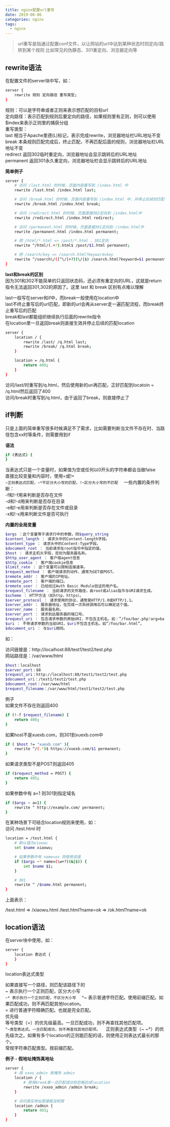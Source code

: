 ```yaml
---
title: nginx配置url重写
date: 2019-06-06
categories: nginx
tags:
  - nginx
---
```


> url重写是指通过配置conf文件，以让网站的url中达到某种状态时则定向/跳转到某个规则
> 比如常见的伪静态、301重定向、浏览器定向等

## rewrite语法
在配置文件的server块中写，如：

```sh
server {
    rewrite 规则 定向路径 重写类型;
}
```
<!--more-->
规则：可以是字符串或者正则来表示想匹配的目标url  
定向路径：表示匹配到规则后要定向的路径，如果规则里有正则，则可以使用$index来表示正则里的捕获分组  
重写类型：  
last 相当于Apache里德(L)标记，表示完成rewrite，浏览器地址栏URL地址不变  
break 本条规则匹配完成后，终止匹配，不再匹配后面的规则，浏览器地址栏URL地址不变  
redirect 返回302临时重定向，浏览器地址会显示跳转后的URL地址  
permanent 返回301永久重定向，浏览器地址栏会显示跳转后的URL地址  

**简单例子**  

```sh
server {
    # 访问 /last.html 的时候，页面内容重写到 /index.html 中
    rewrite /last.html /index.html last;

    # 访问 /break.html 的时候，页面内容重写到 /index.html 中，并停止后续的匹配
    rewrite /break.html /index.html break;

    # 访问 /redirect.html 的时候，页面直接302定向到 /index.html中
    rewrite /redirect.html /index.html redirect;

    # 访问 /permanent.html 的时候，页面直接301定向到 /index.html中
    rewrite /permanent.html /index.html permanent;

    # 把 /html/*.html => /post/*.html ，301定向
    rewrite ^/html/(.+?).html$ /post/$1.html permanent;

    # 把 /search/key => /search.html?keyword=key
    rewrite ^/search\/([^\/]+?)(\/|$) /search.html?keyword=$1 permanent;
}
```

**last和break的区别**  
因为301和302不能简单的只返回状态码，还必须有重定向的URL，这就是return指令无法返回301,302的原因了。这里 last 和 break 区别有点难以理解  

last一般写在server和if中，而break一般使用在location中  
last不终止重写后的url匹配，即新的url会再从server走一遍匹配流程，而break终止重写后的匹配  
break和last都能组织继续执行后面的rewrite指令  
在location里一旦返回break则直接生效并停止后续的匹配location  

```sh
server {
    location / {
        rewrite /last/ /q.html last;
        rewrite /break/ /q.html break;
    }

    location = /q.html {
        return 400;
    }
}
```

访问/last/时重写到/q.html，然后使用新的uri再匹配，正好匹配到locatoin = /q.html然后返回了400  
访问/break时重写到/q.html，由于返回了break，则直接停止了  

## if判断
只是上面的简单重写很多时候满足不了需求，比如需要判断当文件不存在时、当路径包含xx时等条件，则需要用到if  

**语法**
```sh
if (表达式) {
}
```

当表达式只是一个变量时，如果值为空或任何以0开头的字符串都会当做false  
直接比较变量和内容时，使用=或!=  
``~正则表达式匹配，~*不区分大小写的匹配，!~区分大小写的不匹配  ``
一些内置的条件判断：  
-f和!-f用来判断是否存在文件  
-d和!-d用来判断是否存在目录  
-e和!-e用来判断是否存在文件或目录  
-x和!-x用来判断文件是否可执行  

**内置的全局变量**  
```sh
$args ：这个变量等于请求行中的参数，同$query_string
$content_length ： 请求头中的Content-length字段。
$content_type ： 请求头中的Content-Type字段。
$document_root ： 当前请求在root指令中指定的值。
$host ： 请求主机头字段，否则为服务器名称。
$http_user_agent ： 客户端agent信息
$http_cookie ： 客户端cookie信息
$limit_rate ： 这个变量可以限制连接速率。
$request_method ： 客户端请求的动作，通常为GET或POST。
$remote_addr ： 客户端的IP地址。
$remote_port ： 客户端的端口。
$remote_user ： 已经经过Auth Basic Module验证的用户名。
$request_filename ： 当前请求的文件路径，由root或alias指令与URI请求生成。
$scheme ： HTTP方法（如http，https）。
$server_protocol ： 请求使用的协议，通常是HTTP/1.0或HTTP/1.1。
$server_addr ： 服务器地址，在完成一次系统调用后可以确定这个值。
$server_name ： 服务器名称。
$server_port ： 请求到达服务器的端口号。
$request_uri ： 包含请求参数的原始URI，不包含主机名，如：”/foo/bar.php?arg=baz”。
$uri ： 不带请求参数的当前URI，$uri不包含主机名，如”/foo/bar.html”。
$document_uri ： 与$uri相同。
```

如：

访问链接是：http://localhost:88/test1/test2/test.php  
网站路径是：/var/www/html  
```sh
$host：localhost
$server_port：88
$request_uri：http://localhost:88/test1/test2/test.php
$document_uri：/test1/test2/test.php
$document_root：/var/www/html
$request_filename：/var/www/html/test1/test2/test.php
```

例子  
如果文件不存在则返回400  
```sh
if (!-f $request_filename) {
    return 400;
}
```
如果host不是xuexb.com，则301到xuexb.com中  
```sh
if ( $host != "xuexb.com" ){
    rewrite ^/(.*)$ https://xuexb.com/$1 permanent;
}
```
如果请求类型不是POST则返回405  
```sh
if ($request_method = POST) {
    return 405;
}
```
如果参数中有 a=1 则301到指定域名  
```sh
if ($args ~ a=1) {
    rewrite ^ http://example.com/ permanent;
}
```
在某种场景下可结合location规则来使用，如：   
访问 /test.html 时  
```sh
location = /test.html {
    # 默认值为xiaowu
    set $name xiaowu;

    # 如果参数中有 name=xx 则使用该值
    if ($args ~* name=(\w+?)(&|$)) {
        set $name $1;
    }

    # 301
    rewrite ^ /$name.html permanent;
}
```
上面表示：  

/test.html => /xiaowu.html
/test.html?name=ok => /ok.html?name=ok

## location语法  
在server块中使用，如：  
```sh
server {
    location 表达式 {
    }
}
```
location表达式类型  

如果直接写一个路径，则匹配该路径下的  
~ 表示执行一个正则匹配，区分大小写  
``~* 表示执行一个正则匹配，不区分大小写  ``
^~ 表示普通字符匹配。使用前缀匹配。如果匹配成功，则不再匹配其他location。  
= 进行普通字符精确匹配。也就是完全匹配。  
优先级  
等号类型（=）的优先级最高。一旦匹配成功，则不再查找其他匹配项。  
``^~类型表达式。一旦匹配成功，则不再查找其他匹配项。  ``
正则表达式类型（~ ~*）的优先级次之。如果有多个location的正则能匹配的话，则使用正则表达式最长的那个。  
常规字符串匹配类型。按前缀匹配。  

**例子 - 假地址掩饰真地址**  
```sh
server {
    # 用 xxoo_admin 来掩饰 admin
    location / {
        # 使用break拿一旦匹配成功则忽略后续location
        rewrite /xxoo_admin /admin break;
    }

    # 访问真实地址直接报没权限
    location /admin {
        return 403;
    }
}
```
